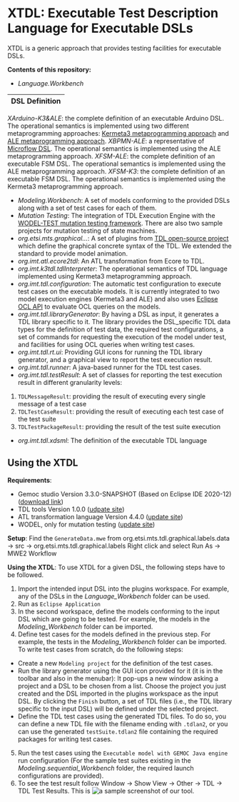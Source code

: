 # XTDL: Executable Test Description Language for Executable DSLs
XTDL is a generic approach that provides testing facilities for executable DSLs.

**Contents of this repository:**

- *Language.Workbench*

| DSL Definition| 
| ------ |
*XArduino-K3&ALE*: the complete definition of an executable Arduino DSL. The operational semantics is implemented using two different metaprogramming approaches: [Kermeta3 metaprogramming approach](http://diverse-project.github.io/k3/) and [ALE metaprogramming approach](http://gemoc.org/ale-lang/). 
*XBPMN-ALE*: a representative of [Microflow DSL](https://docs.mendix.com/refguide/microflows). The operational semantics is implemented using the ALE metaprogramming approach.
*XFSM-ALE*: the complete definition of an executable FSM DSL. The operational semantics is implemented using the ALE metaprogramming approach.
*XFSM-K3*: the complete definition of an executable FSM DSL. The operational semantics is implemented using the Kermeta3 metaprogramming approach.

- *Modeling.Workbench*: A set of models conforming to the provided DSLs along with a set of test cases for each of them.
- *Mutation Testing*: The integration of TDL Execution Engine with the [WODEL-TEST mutation testing framework](https://gomezabajo.github.io/Wodel/Wodel-Test/). There are also two sample projects for mutation testing of state machines.
- *org.etsi.mts.graphical...*: A set of plugins from [TDL open-source project](https://labs.etsi.org/rep/top/ide) which define the graphical concrete syntax of the TDL. We extended the standard to provide model animation.
- *org.imt.atl.ecore2tdl*: An ATL transformation from Ecore to TDL.
- *org.imt.k3tdl.tdlInterpreter*: The operational semantics of TDL language implemented using Kermeta3 metaprogramming approach.
- *org.imt.tdl.configuration*: The automatic test configuration to execute test cases on the executable models. It is currently integrated to two model execution engines (Kermeta3 and ALE) and also uses [Eclipse OCL API](https://download.eclipse.org/ocl/javadoc/6.4.0/) to evaluate OCL queries on the models.
- *org.imt.tdl.libraryGenerator*: By having a DSL as input, it generates a TDL library specific to it. The library provides the DSL_specific TDL data types for the definition of test data, the required test configurations, a set of commands for requesting the execution of the model under test, and facilities for using OCL queries when writing test cases.
- *org.imt.tdl.rt.ui*: Providing GUI icons for running the TDL library generator, and a graphical view to report the test execution result.
- *org.imt.tdl.runner*: A java-based runner for the TDL test cases.
- *org.imt.tdl.testResult*: A set of classes for reporting the test execution result in different granularity levels:
1. `TDLMessageResult`: providing the result of executing every single message of a test case
2. `TDLTestCaseResult`: providing the result of executing each test case of the test suite
3. `TDLTestPackageResult`: providing the result of the test suite execution
- *org.imt.tdl.xdsml*: The definition of the executable TDL language

## Using the XTDL
**Requirements**: 
- Gemoc studio Version 3.3.0-SNAPSHOT (Based on Eclipse IDE 2020-12) ([download link](https://download.eclipse.org/gemoc/packages/nightly/gemoc_studio-win32.win32.x86_64.zip))
- TDL tools Version 1.0.0 ([udpate site](https://tdl.etsi.org/eclipse/latest/))
- ATL transformation language Version 4.4.0 ([update site](http://download.eclipse.org/mmt/atl/updates/releases/4.4.0))
- WODEL, only for mutation testing ([update site](http://gomezabajo.github.io/Wodel/update-site))

**Setup**: 
Find the `GenerateData.mwe` from org.etsi.mts.tdl.graphical.labels.data -> src -> org.etsi.mts.tdl.graphical.labels
Right click and select Run As -> MWE2 Workflow

**Using the XTDL**: 
To use XTDL for a given DSL, the following steps have to be followed.
1. Import the intended input DSL into the plugins workspace. For example, any of the DSLs in the *Language_Workbench* folder can be used.
2. Run as `Eclipse Application`
3. In the second workspace, define the models conforming to the input DSL which are going to be tested. For example, the models in the *Modeling_Workbench* folder can be imported.
4. Define test cases for the models defined in the previous step. For example, the tests in the *Modeling_Workbench* folder can be imported. 
To write test cases from scratch, do the following steps:
- Create a new `Modeling project` for the definition of the test cases.
- Run the library generator using the GUI icon provided for it (it is in the toolbar and also in the menubar): It pop-ups a new window asking a project and a DSL to be chosen from a list. Choose the project you just created and the DSL imported in the plugins workspace as the input DSL. By clicking the `Finish` button, a set of TDL files (i.e., the TDL library specific to the input DSL) will be defined under the selected project.
- Define the TDL test cases using the generated TDL files. To do so, you can define a new TDL file with the filename ending with `.tdlan2`, or you can use the generated `testSuite.tdlan2` file containing the required packages for writing test cases.
5. Run the test cases using the `Executable model with GEMOC Java engine` run configuration (For the sample test suites existing in the *Modeling.sequential_Workbench* folder, the required launch configurations are provided).
6. To see the test result follow Window -> Show View -> Other -> TDL -> TDL Test Results. This is ![a sample screenshot of our tool](https://gitlab.univ-nantes.fr/naomod/faezeh-public/xtdl/-/blob/master/tool.PNG).
